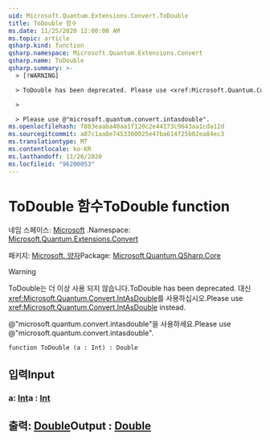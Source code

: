 ```yaml
---
uid: Microsoft.Quantum.Extensions.Convert.ToDouble
title: ToDouble 함수
ms.date: 11/25/2020 12:00:00 AM
ms.topic: article
qsharp.kind: function
qsharp.namespace: Microsoft.Quantum.Extensions.Convert
qsharp.name: ToDouble
qsharp.summary: >-
  > [!WARNING]

  > ToDouble has been deprecated. Please use <xref:Microsoft.Quantum.Convert.IntAsDouble> instead.

  >

  > Please use @"microsoft.quantum.convert.intasdouble".
ms.openlocfilehash: f883eaaba40aa1f120c2e44173c9643aa1cda12d
ms.sourcegitcommit: a87c1aa8e7453360025e47ba614f25b02ea84ec3
ms.translationtype: MT
ms.contentlocale: ko-KR
ms.lasthandoff: 11/26/2020
ms.locfileid: "96200053"
---
```

# <a name="todouble-function"></a><span data-ttu-id="f64db-102">ToDouble 함수</span><span class="sxs-lookup"><span data-stu-id="f64db-102">ToDouble function</span></span>

<span data-ttu-id="f64db-103">네임 스페이스: [Microsoft](xref:Microsoft.Quantum.Extensions.Convert) .</span><span class="sxs-lookup"><span data-stu-id="f64db-103">Namespace: [Microsoft.Quantum.Extensions.Convert](xref:Microsoft.Quantum.Extensions.Convert)</span></span>

<span data-ttu-id="f64db-104">패키지: [Microsoft. 양자](https://nuget.org/packages/Microsoft.Quantum.QSharp.Core)</span><span class="sxs-lookup"><span data-stu-id="f64db-104">Package: [Microsoft.Quantum.QSharp.Core](https://nuget.org/packages/Microsoft.Quantum.QSharp.Core)</span></span>


> [!WARNING]
> <span data-ttu-id="f64db-105">ToDouble는 더 이상 사용 되지 않습니다.</span><span class="sxs-lookup"><span data-stu-id="f64db-105">ToDouble has been deprecated.</span></span> <span data-ttu-id="f64db-106">대신 <xref:Microsoft.Quantum.Convert.IntAsDouble>를 사용하십시오.</span><span class="sxs-lookup"><span data-stu-id="f64db-106">Please use <xref:Microsoft.Quantum.Convert.IntAsDouble> instead.</span></span>
>
> <span data-ttu-id="f64db-107">@"microsoft.quantum.convert.intasdouble"을 사용하세요.</span><span class="sxs-lookup"><span data-stu-id="f64db-107">Please use @"microsoft.quantum.convert.intasdouble".</span></span>



```qsharp
function ToDouble (a : Int) : Double
```


## <a name="input"></a><span data-ttu-id="f64db-108">입력</span><span class="sxs-lookup"><span data-stu-id="f64db-108">Input</span></span>

### <a name="a--int"></a><span data-ttu-id="f64db-109">a: [Int](xref:microsoft.quantum.lang-ref.int)</span><span class="sxs-lookup"><span data-stu-id="f64db-109">a : [Int](xref:microsoft.quantum.lang-ref.int)</span></span>





## <a name="output--double"></a><span data-ttu-id="f64db-110">출력: [Double](xref:microsoft.quantum.lang-ref.double)</span><span class="sxs-lookup"><span data-stu-id="f64db-110">Output : [Double](xref:microsoft.quantum.lang-ref.double)</span></span>

